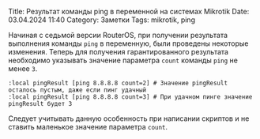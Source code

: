 Title: Результат команды ping в переменной на системах Mikrotik
Date: 03.04.2024 11:40
Category: Заметки
Tags: mikrotik, ping

Начиная с седьмой версии RouterOS, при получении результата выполнения команды `ping` в переменную, были проведены некоторые изменения. Теперь для получения гарантированного результата необходимо указывать значение параметра `count` команды `ping` не менее `3`.
```
:local pingResult [ping 8.8.8.8 count=2] # Значение pingResult осталось пустым, даже если пинг удачный
:local pingResult [ping 8.8.8.8 count=3] # При удачном пинге значение pingResult будет 3
```

Следует учитывать данную особенность при написании скриптов и не ставить маленькое значение параметра `count`.
